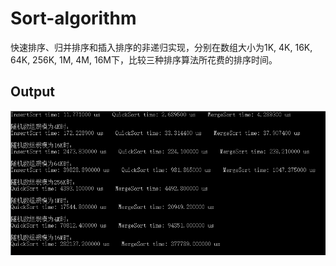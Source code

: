 # Sort-algorithm

快速排序、归并排序和插入排序的非递归实现，分别在数组大小为1K, 4K, 16K, 64K, 256K, 1M, 4M, 16M下，比较三种排序算法所花费的排序时间。



## Output

![](image\Output.png)